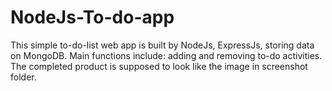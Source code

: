 # NodeJs-To-do-app
This simple to-do-list web app is built by NodeJs, ExpressJs, storing data on MongoDB. Main functions include: adding and removing to-do activities. The completed product is supposed to look like the image in screenshot folder. 
